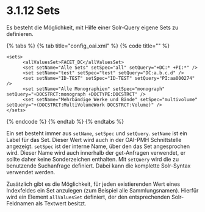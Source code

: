# 3.1.12 Sets

Es besteht die Möglichkeit, mit Hilfe einer Solr-Query eigene Sets zu definieren.

{% tabs %}
{% tab title="config\_oai.xml" %}
{% code title="" %}
```markup
<sets>
      <allValuesSet>FACET_DC</allValuesSet>
      <set setName="Alle Sets" setSpec="all" setQuery="+DC:* +PI:*" />
      <set setName="test" setSpec="test" setQuery="DC:a.b.c.d" />
      <set setName="ID-TEST" setSpec="ID-TEST" setQuery="PI:aa000274" />
      <set setName="Alle Monographien" setSpec="monograph"   setQuery="+DOCSTRCT:monograph +DOCTYPE:DOCSTRCT" />
      <set setName="Mehrbändige Werke und Bände" setSpec="multivolume" setQuery="+(DOCSTRCT:MultiVolumeWork DOCSTRCT:Volume)" />
</sets>
```
{% endcode %}
{% endtab %}
{% endtabs %}

Ein set besteht immer aus `setName`, `setSpec` und `setQuery`. `setName` ist ein Label für das Set. Dieser Wert wird auch in der OAI-PMH Schnittstelle angezeigt. `setSpec` ist der interne Name, über den das Set angesprochen wird. Dieser Name wird auch innerhalb der get-Anfragen verwendet, er sollte daher keine Sonderzeichen enthalten. Mit `setQuery` wird die zu benutzende Suchanfrage definiert. Dabei kann die komplette Solr-Syntax verwendet werden.

Zusätzlich gibt es die Möglichkeit, für jeden existierenden Wert eines Indexfeldes ein Set anzulegen \(zum Beispiel alle Sammlungsnamen\). Hierfür wird ein Element `allValuesSet` definiert, der den entsprechenden Solr-Feldnamen als Textwert besitzt.

